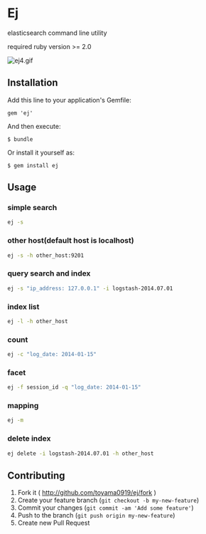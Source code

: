 # Ej

elasticsearch command line utility

required ruby version >= 2.0

![ej4.gif](https://qiita-image-store.s3.amazonaws.com/0/26670/116a381c-98f6-aa72-fbd9-ddc4b179b744.gif)

## Installation

Add this line to your application's Gemfile:

    gem 'ej'

And then execute:

    $ bundle

Or install it yourself as:

    $ gem install ej


## Usage

### simple search
```bash
ej -s
```

### other host(default host is localhost)
```bash
ej -s -h other_host:9201
```

### query search and index
```bash
ej -s "ip_address: 127.0.0.1" -i logstash-2014.07.01
```

### index list
```bash
ej -l -h other_host
```

### count
```bash
ej -c "log_date: 2014-01-15"
```

### facet
```bash
ej -f session_id -q "log_date: 2014-01-15"
```

### mapping
```bash
ej -m
```

### delete index
```bash
ej delete -i logstash-2014.07.01 -h other_host
```


## Contributing

1. Fork it ( http://github.com/toyama0919/ej/fork )
2. Create your feature branch (`git checkout -b my-new-feature`)
3. Commit your changes (`git commit -am 'Add some feature'`)
4. Push to the branch (`git push origin my-new-feature`)
5. Create new Pull Request
